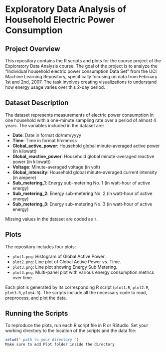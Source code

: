 # Exploratory Data Analysis of Household Electric Power Consumption

## Project Overview
This repository contains the R scripts and plots for the course project of the Exploratory Data Analysis course. The goal of the project is to analyze the "Individual household electric power consumption Data Set" from the UCI Machine Learning Repository, specifically focusing on data from February 1st and 2nd, 2007. The task involves creating visualizations to understand how energy usage varies over this 2-day period.

## Dataset Description
The dataset represents measurements of electric power consumption in one household with a one-minute sampling rate over a period of almost 4 years. The variables included in the dataset are:

- **Date**: Date in format dd/mm/yyyy
- **Time**: Time in format hh:mm:ss
- **Global_active_power**: Household global minute-averaged active power (in kilowatt)
- **Global_reactive_power**: Household global minute-averaged reactive power (in kilowatt)
- **Voltage**: Minute-averaged voltage (in volt)
- **Global_intensity**: Household global minute-averaged current intensity (in ampere)
- **Sub_metering_1**: Energy sub-metering No. 1 (in watt-hour of active energy)
- **Sub_metering_2**: Energy sub-metering No. 2 (in watt-hour of active energy)
- **Sub_metering_3**: Energy sub-metering No. 3 (in watt-hour of active energy)

Missing values in the dataset are coded as `?`.

## Plots
The repository includes four plots:

- `plot1.png`: Histogram of Global Active Power.
- `plot2.png`: Line plot of Global Active Power vs. Time.
- `plot3.png`: Line plot showing Energy Sub Metering.
- `plot4.png`: Multi-panel plot with various energy consumption metrics over time.

Each plot is generated by its corresponding R script (`plot1.R`, `plot2.R`, `plot3.R`, `plot4.R`). The scripts include all the necessary code to read, preprocess, and plot the data.

## Running the Scripts
To reproduce the plots, run each R script file in R or RStudio. Set your working directory to the location of the scripts and the data file:

```R
setwd(" path to your directory ")
Make sure to add Plot folder inside the directory
